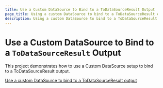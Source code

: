 ```yaml
---
title: Use a Custom DataSource to Bind to a ToDataSourceResult Output
page_title: Using a custom DataSource to bind to a ToDataSourceResult output
description: Using a custom DataSource to bind to a ToDataSourceResult output
---
```


# Use a Custom DataSource to Bind to a `ToDataSourceResult` Output

This project demonstrates how to use a Custom DataSource setup to bind to a ToDataSourceResult output.

[Use a custom DataSource to bind to a ToDataSourceResult output](https://github.com/telerik/ui-for-aspnet-mvc-examples/tree/master/dropdownlist/KendoDropDownListCustomDataSource)
